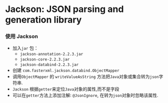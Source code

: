 # Jackson: JSON parsing and generation library


### 使用 Jackson

- 加入`jar` 包：
  - `jackson-annotation-2.2.3.jar`
  - `jackson-core-2.2.3.jar`
  - `jackson-databind-2.2.3.jar`
- 创建 `com.fasterxml.jackson.databind.ObjectMapper`
- 调用`ObjectMapper` 的 `writeValueAsString` 方法把`Java`对象或集合转为`json`字符串.
- `Jackson` 根据`getter`来定位`Java`对象的属性,而不是字段
- 可以在`getter`方法上添加注解: `@JsonIgnore`, 在转为`json`对象时忽略该属性.

